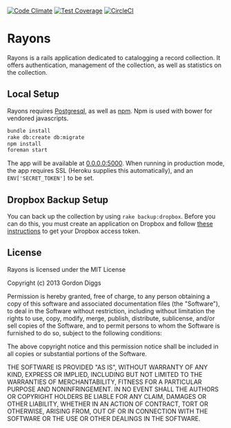 [![Code Climate](https://codeclimate.com/github/GordonDiggs/rayons.png)](https://codeclimate.com/github/GordonDiggs/rayons)
[![Test Coverage](https://codeclimate.com/github/GordonDiggs/rayons/badges/coverage.svg)](https://codeclimate.com/github/GordonDiggs/rayons)
[![CircleCI](https://circleci.com/gh/GordonDiggs/rayons.svg)](https://circleci.com/gh/GordonDiggs/rayons)

# Rayons

Rayons is a rails application dedicated to catalogging a record collection. It
offers authentication, management of the collection, as well as statistics on
the collection.

## Local Setup

Rayons requires [Postgresql](http://www.postgresql.org/), as well as
[npm](https://www.npmjs.com/). Npm is used with bower for vendored javascripts.

```bash
bundle install
rake db:create db:migrate
npm install
foreman start
```

The app will be available at [0.0.0.0:5000](http://0.0.0.0:5000). When running
in production mode, the app requires SSL (Heroku supplies this automatically),
and an `ENV['SECRET_TOKEN']` to be set.

## Dropbox Backup Setup

You can back up the collection by using `rake backup:dropbox`. Before you can
do this, you must create an application on Dropbox and follow
[these instructions](https://www.dropbox.com/developers/core/start/ruby) to get
your Dropbox access token.

## License

Rayons is licensed under the MIT License

Copyright (c) 2013 Gordon Diggs

Permission is hereby granted, free of charge, to any person obtaining a copy of
this software and associated documentation files (the "Software"), to deal in
the Software without restriction, including without limitation the rights to
use, copy, modify, merge, publish, distribute, sublicense, and/or sell copies
of the Software, and to permit persons to whom the Software is furnished to do
so, subject to the following conditions:

The above copyright notice and this permission notice shall be included in all
copies or substantial portions of the Software.

THE SOFTWARE IS PROVIDED "AS IS", WITHOUT WARRANTY OF ANY KIND, EXPRESS OR
IMPLIED, INCLUDING BUT NOT LIMITED TO THE WARRANTIES OF MERCHANTABILITY,
FITNESS FOR A PARTICULAR PURPOSE AND NONINFRINGEMENT. IN NO EVENT SHALL THE
AUTHORS OR COPYRIGHT HOLDERS BE LIABLE FOR ANY CLAIM, DAMAGES OR OTHER
LIABILITY, WHETHER IN AN ACTION OF CONTRACT, TORT OR OTHERWISE, ARISING FROM,
OUT OF OR IN CONNECTION WITH THE SOFTWARE OR THE USE OR OTHER DEALINGS IN THE
SOFTWARE.
